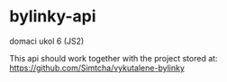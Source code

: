 # bylinky-api
domaci ukol 6 (JS2)

This api should work together with the project stored at: https://github.com/Simtcha/vykutalene-bylinky 
